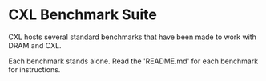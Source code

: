 # CXL Benchmark Suite

CXL hosts several standard benchmarks that have been made to work with DRAM and CXL. 

Each benchmark stands alone. Read the 'README.md' for each benchmark for instructions.